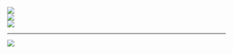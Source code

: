 
![](https://github-readme-stats.vercel.app/api?username=OzanYaprak&theme=vision-friendly-dark&hide_border=true&include_all_commits=false&count_private=false)<br/>
![](https://github-readme-streak-stats.herokuapp.com/?user=OzanYaprak&theme=vision-friendly-dark&hide_border=true)<br/>
![](https://github-readme-stats.vercel.app/api/top-langs/?username=OzanYaprak&theme=vision-friendly-dark&hide_border=true&include_all_commits=false&count_private=false&layout=compact)

---
[![](https://visitcount.itsvg.in/api?id=OzanYaprak&icon=3&color=12)](https://visitcount.itsvg.in)

<!-- Proudly created with GPRM ( https://gprm.itsvg.in ) -->
